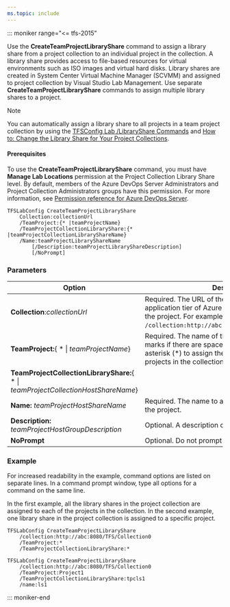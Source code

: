 ```yaml
---
ms.topic: include
---
```


::: moniker range="<= tfs-2015"

Use the **CreateTeamProjectLibraryShare** command to assign a library share from a project collection to an individual project in the collection. A library share provides access to file-based resources for virtual environments such as ISO images and virtual hard disks.
Library shares are created in System Center Virtual Machine Manager (SCVMM) and assigned to project collection by Visual Studio Lab Management. Use separate **CreateTeamProjectLibraryShare** commands to assign multiple library shares to a project.

> [!NOTE]
> You can automatically assign a library share to all projects in a team project collection by using the [TFSConfig Lab /LibraryShare Commands](../tfsconfig-cmd.md#lab-libraryshare) and [How to: Change the Library Share for Your Project Collections](https://msdn.microsoft.com/library/dd386363(v=vs.120).aspx).

#### Prerequisites

To use the **CreateTeamProjectLibraryShare** command, you must have **Manage Lab Locations** permission at the Project Collection Library Share level. By default, members of the Azure DevOps Server Administrators and Project Collection Administrators groups have this permission. For more information, see [Permission reference for Azure DevOps Server](/azure/devops/security/permissions).

```
TFSLabConfig CreateTeamProjectLibraryShare
    Collection:collectionUrl
    /TeamProject:{* |teamProjectName}
    /TeamProjectCollectionLibraryShare:{* |teamProjectCollectionLibraryShareName} 
    /Name:teamProjectLibraryShareName
        [/Description:teamProjectLibraryShareDescription]
        [/NoPrompt]
```

### Parameters

|Option|Description|
|---|---|
|**Collection**:*collectionUrl*|Required. The URL of the project collection on the application tier of Azure DevOps Server that contains the project. For example, `/collection:http://abc:8080/TFS/DefaultCollection`.|
|**TeamProject:**{ * &#124; *teamProjectName*}|Required. The name of the project. Use quotation marks if there are spaces in the name. Use an asterisk (*) to assign the specified host group to all projects in the collection.|
|**TeamProjectCollectionLibraryShare:**{ * &#124; *teamProjectCollectionHostShareName*}|
|**Name:** *teamProjectHostShareName*|Required. The name to assign to the library share in the project.|
|**Description:** *teamProjectHostGroupDescription* |Optional. A description of the project library share.|
|**NoPrompt**|Optional. Do not prompt the user for confirmation.|

### Example

For increased readability in the example, command options are listed on separate lines. In a command prompt window, type all options for a command on the same line.

In the first example, all the library shares in the project collection are assigned to each of the projects in the collection.
In the second example, one library share in the project collection is assigned to a specific project.

```
TFSLabConfig CreateTeamProjectLibraryShare
    /collection:http://abc:8080/TFS/Collection0
    /TeamProject:*
    /TeamProjectCollectionLibraryShare:*
```

```
TFSLabConfig CreateTeamProjectLibraryShare
    /collection:http://abc:8080/TFS/Collection0
    /TeamProject:Project1
    /TeamProjectCollectionLibraryShare:tpcls1
    /name:ls1
```

::: moniker-end